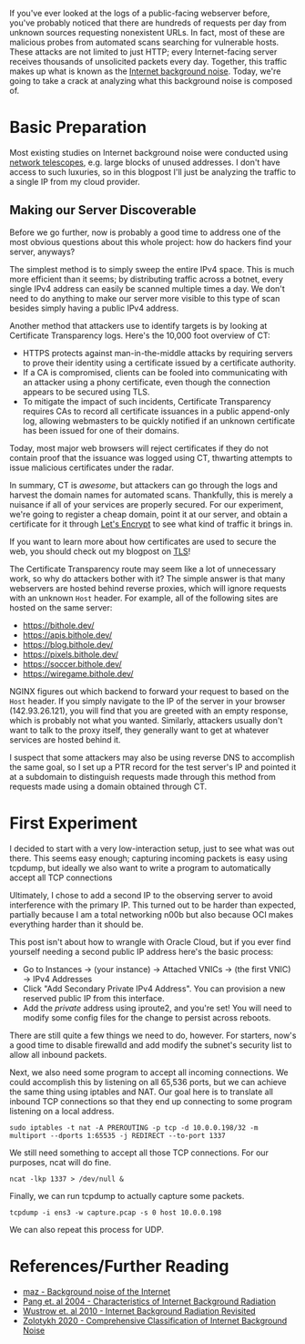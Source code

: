 If you've ever looked at the logs of a public-facing webserver before, you've probably noticed that there are hundreds of requests per day from unknown sources requesting nonexistent URLs. In fact, most of these are malicious probes from automated scans searching for vulnerable hosts. These attacks are not limited to just HTTP; every Internet-facing server receives thousands of unsolicited packets every day. Together, this traffic makes up what is known as the [Internet background noise](https://en.wikipedia.org/wiki/Internet_background_noise). Today, we're going to take a crack at analyzing what this background noise is composed of.

# Basic Preparation

Most existing studies on Internet background noise were conducted using [network telescopes](https://en.wikipedia.org/wiki/Network_telescope), e.g. large blocks of unused addresses. I don't have access to such luxuries, so in this blogpost I'll just be analyzing the traffic to a single IP from my cloud provider.

## Making our Server Discoverable

Before we go further, now is probably a good time to address one of the most obvious questions about this whole project: how do hackers find your server, anyways?

The simplest method is to simply sweep the entire IPv4 space. This is much more efficient than it seems; by distributing traffic across a botnet, every single IPv4 address can easily be scanned multiple times a day. We don't need to do anything to make our server more visible to this type of scan besides simply having a public IPv4 address.

Another method that attackers use to identify targets is by looking at Certificate Transparency logs. Here's the 10,000 foot overview of CT:
- HTTPS protects against man-in-the-middle attacks by requiring servers to prove their identity using a certificate issued by a certificate authority. 
- If a CA is compromised, clients can be fooled into communicating with an attacker using a phony certificate, even though the connection appears to be secured using TLS.
- To mitigate the impact of such incidents, Certificate Transparency requires CAs to record all certificate issuances in a public append-only log, allowing webmasters to be quickly notified if an unknown certificate has been issued for one of their domains.

Today, most major web browsers will reject certificates if they do not contain proof that the issuance was logged using CT, thwarting attempts to issue malicious certificates under the radar.

In summary, CT is *awesome*, but attackers can go through the logs and harvest the domain names for automated scans. Thankfully, this is merely a nuisance if all of your services are properly secured. For our experiment, we're going to register a cheap domain, point it at our server, and obtain a certificate for it through [Let's Encrypt](https://letsencrypt.org/) to see what kind of traffic it brings in.

<aside>

If you want to learn more about how certificates are used to secure the web, you should check out my blogpost on [TLS](https://blog.bithole.dev/blogposts/tls-explained/#authenticity)!

</aside>

The Certificate Transparency route may seem like a lot of unnecessary work, so why do attackers bother with it? The simple answer is that many webservers are hosted behind reverse proxies, which will ignore requests with an unknown `Host` header. For example, all of the following sites are hosted on the same server:
- https://bithole.dev/
- https://apis.bithole.dev/
- https://blog.bithole.dev/
- https://pixels.bithole.dev/
- https://soccer.bithole.dev/
- https://wiregame.bithole.dev/

NGINX figures out which backend to forward your request to based on the `Host` header. If you simply navigate to the IP of the server in your browser (142.93.26.121), you will find that you are greeted with an empty response, which is probably not what you wanted. Similarly, attackers usually don't want to talk to the proxy itself, they generally want to get at whatever services are hosted behind it.

I suspect that some attackers may also be using reverse DNS to accomplish the same goal, so I set up a PTR record for the test server's IP and pointed it at a subdomain to distinguish requests made through this method from requests made using a domain obtained through CT. 

# First Experiment

I decided to start with a very low-interaction setup, just to see what was out there. This seems easy enough; capturing incoming packets is easy using tcpdump, but ideally we also want to write a program to automatically accept all TCP connections

Ultimately, I chose to add a second IP to the observing server to avoid interference with the primary IP. This turned out to be harder than expected, partially because I am a total networking n00b but also because OCI makes everything harder than it should be.

This post isn't about how to wrangle with Oracle Cloud, but if you ever find yourself needing a second public IP address here's the basic process:
- Go to Instances &rarr; (your instance) &rarr; Attached VNICs &rarr; (the first VNIC) &rarr; IPv4 Addresses
- Click "Add Secondary Private IPv4 Address". You can provision a new reserved public IP from this interface.
- Add the *private* address using iproute2, and you're set! You will need to modify some config files for the change to persist across reboots.

There are still quite a few things we need to do, however. For starters, now's a good time to disable firewalld and add modify the subnet's security list to allow all inbound packets.

Next, we also need some program to accept all incoming connections. We could accomplish this by listening on all 65,536 ports, but we can achieve the same thing using iptables and NAT. Our goal here is to translate all inbound TCP connections so that they end up connecting to some program listening on a local address.

```
sudo iptables -t nat -A PREROUTING -p tcp -d 10.0.0.198/32 -m multiport --dports 1:65535 -j REDIRECT --to-port 1337
```

We still need something to accept all those TCP connections. For our purposes, ncat will do fine.

```
ncat -lkp 1337 > /dev/null &
```

Finally, we can run tcpdump to actually capture some packets.

```plaintext
tcpdump -i ens3 -w capture.pcap -s 0 host 10.0.0.198
```

We can also repeat this process for UDP.

# References/Further Reading

* [maz - Background noise of
the Internet](https://conference.apnic.net/48/assets/files/APIC778/Background-noise-of-the-Internet.pdf)
* [Pang et. al 2004 - Characteristics of Internet Background Radiation](https://pages.cs.wisc.edu/~pb/background_final.pdf)
* [Wustrow et. al 2010 - Internet Background Radiation Revisited](https://faculty.cc.gatech.edu/~mbailey/publications/imc10-wustrow.pdf)
* [Zolotykh 2020 - Comprehensive Classification of Internet Background Noise](https://sci-hub.se/https://ieeexplore.ieee.org/document/9267850)